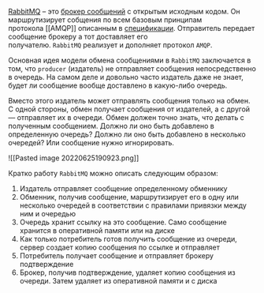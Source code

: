 [RabbitMQ](https://www.rabbitmq.com/) – это [брокер сообщений](Брокер%20сообщений.md) с открытым исходным кодом. Он маршрутизирует собщения по всем базовым принципам протокола [[AMQP]] описанным в [спецификации](http://www.amqp.org/resources/download). Отправитель передает сообщение брокеру а тот доставляет его получателю. `RabbitMQ` реализует и дополняет протокол `AMQP`.

  

Основная идея модели обмена сообщениями в `RabbitMQ` заключается в том, что `producer` (издатель) не отправляет сообщения непосредственно в очередь. На самом деле и довольно часто издатель даже не знает, будет ли сообщение вообще доставлено в какую-либо очередь.

  

Вместо этого издатель может отправлять сообщения только на обмен. С одной стороны, обмен получает сообщения от издателей, а с другой — отправляет их в очереди. Обмен должен точно знать, что делать с полученным сообщением. Должно ли оно быть добавлено в определенную очередь? Должно ли оно быть добавлено в несколько очередей? Или сообщение нужно игнорировать.

  

![[Pasted image 20220625190923.png]]
  

Кратко работу `RabbitMQ` можно описать следующим образом:

  

1.  Издатель отправляет сообщение определенному обменнику
2.  Обменник, получив сообщение, маршрутизирует его в одну или несколько очередей в соответствии с правилами привязки между ним и очередью
3.  Очередь хранит ссылку на это сообщение. Само сообщение хранится в оперативной памяти или на диске
4.  Как только потребитель готов получить сообщение из очереди, сервер создает копию сообщения по ссылке и отправляет
5.  Потребитель получает сообщение и отправляет брокеру подтверждение
6.  Брокер, получив подтверждение, удаляет копию сообщения из очереди. Затем удаляет из оперативной памяти и с диска